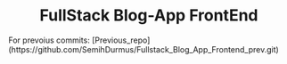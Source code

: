 <h1 align="center"> FullStack Blog-App FrontEnd </h1>
For prevoius commits: [Previous_repo](https://github.com/SemihDurmus/Fullstack_Blog_App_Frontend_prev.git)
